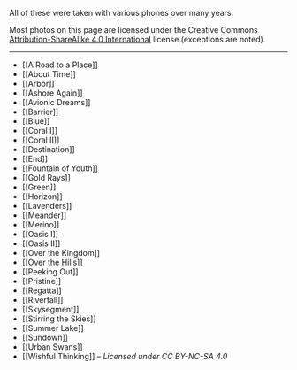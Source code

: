 All of these were taken with various phones over many years.

Most photos on this page are licensed under the Creative Commons [Attribution-ShareAlike 4.0 International](http://creativecommons.org/licenses/by-sa/4.0/) license (exceptions are noted).

---

- [[A Road to a Place]]
- [[About Time]]
- [[Arbor]]
- [[Ashore Again]]
- [[Avionic Dreams]]
- [[Barrier]]
- [[Blue]]
- [[Coral I]]
- [[Coral II]]
- [[Destination]]
- [[End]]
- [[Fountain of Youth]]
- [[Gold Rays]]
- [[Green]]
- [[Horizon]]
- [[Lavenders]]
- [[Meander]]
- [[Merino]]
- [[Oasis I]]
- [[Oasis II]]
- [[Over the Kingdom]]
- [[Over the Hills]]
- [[Peeking Out]]
- [[Pristine]]
- [[Regatta]]
- [[Riverfall]]
- [[Skysegment]]
- [[Stirring the Skies]]
- [[Summer Lake]]
- [[Sundown]]
- [[Urban Swans]]
- [[Wishful Thinking]] – *Licensed under CC BY-NC-SA 4.0*